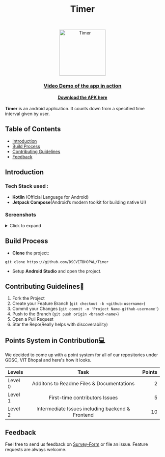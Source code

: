 <h1 align="center"> Timer </h1> <br>

<p align="center">
  <a href="https://github.com/DSCVITBHOPAL/Timer">
    <img alt="Timer" title="Timer" src="https://cdn0.iconfinder.com/data/icons/ios7-essence/22/stopwatch_timer_clock_time-512.png" width="150">
  </a>
</p>

<a href="https://drive.google.com/file/d/1OdSTdUYf52VnBtCD2vmuxJuPOe0LtAQw/view"><h3 align="center">Video Demo of the app in action</h4></a>

<a href="https://drive.google.com/file/d/1-KU44Gr25xNvlOn5Tj0U7CN3NGXkCtT1/view?usp=sharing"><h4 align="center">Download the APK here</h4></a>

**Timer** is an android application. It counts down from a specified time interval given by user.

## Table of Contents 

- [Introduction](#introduction)
- [Build Process](#build-process)
- [Contributing Guidelines](#contributing-guidelines)
- [Feedback](#feedback)


## Introduction

### Tech Stack used :

* **Kotlin** (Official Language for Android)
* **Jetpack Compose**(Android’s modern toolkit for building native UI)

###  Screenshots
<details>
     <summary> Click to expand </summary>
  
   Timer End Initial               |  End State Change              | Starting Screen           |  Half completion
:-------------------------:|:-------------------------:|:-------------------------:|:-------------------------:
![](https://github.com/Apoorva57/Timer/blob/Apoorva57/Images/end%20state%20initial.png)|![](https://github.com/Apoorva57/Timer/blob/Apoorva57/Images/End%20state%20change.png)|![](https://github.com/Apoorva57/Timer/blob/Apoorva57/Images/starting%20screen.png)|![](https://github.com/Apoorva57/Timer/blob/Apoorva57/Images/half%20completion.png)|
  
  
</details>  

## Build Process


* **Clone** the project:

```
git clone https://github.com/DSCVITBHOPAL/Timer
```
* Setup **Android Studio** and open the project.

## Contributing Guidelines📕
1. Fork the Project
2. Create your Feature Branch (`git checkout -b <github-username>`)
3. Commit your Changes (`git commit -m 'Project Name-github-username'`)
4. Push to the Branch (`git push origin <branch-name>`)
5. Open a Pull Request
6. Star the Repo(Really helps with discoverability)

## Points System in Contribution💻
We decided to come up with a point system for all of our repositories under GDSC, VIT Bhopal and here's how it looks.

| Levels        | Task                                               | Points            |
| :---          |     :---:                                          |          ---:     |
| Level 0       | Additons to Readme Files & Documentations          | 2                 |
| Level 1       | First-time contributors Issues                     | 5                 |
| Level 2       | Intermediate Issues including backend & Frontend   | 10                |



## Feedback

Feel free to send us feedback on [Survey-Form](https://pk5myc71j2y.typeform.com/to/a1NEhEvo) or file an issue. Feature requests are always welcome.


